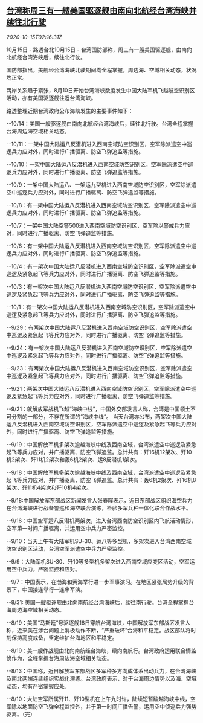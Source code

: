 <!--1602728594000-->
[台湾称周三有一艘美国驱逐舰由南向北航经台湾海峡并续往北行驶](https://cn.reuters.com/article/tw-strait-us-destroyer-1015-idCNKBS27007W)
------

<div><i>2020-10-15T02:16:31Z</i></div><p>10月15日 - 路透台北10月15日 - 台湾国防部称，周三有一艘美国驱逐舰，由南向北航经台湾海峡后，续往北行驶。</p><p>国防部指出，美舰经台湾海峡北驶期间均全程掌握，周边海、空域相关动态，状况均正常。</p><p>两岸关系趋于紧张，8月10日开始台湾海峡数度发生中国大陆军机飞越航空识别区活动，亦有美国驱逐舰往返台湾海峡。</p><p>路透整理近期台湾政府公布海峡发生的主要事件如下：</p><p>--10/14：美国一艘驱逐舰由南向北航经台湾海峡后，续往北行驶。台湾全程掌握台海周边海空域相关动态。</p><p>--10/11：一架中国大陆运八反潜机进入西南空域防空识别区，空军除派遣空中巡逻兵力应对外，同时进行广播驱离、防空飞弹追监等措施。</p><p>--10/10：一架中国大陆运八反潜机进入西南空域防空识别区，空军除派遣空中巡逻兵力应对外，同时进行广播驱离、防空飞弹追监等措施。</p><p>--10/9：一架中国大陆运八、一架运九型机进入西南空域防空识别区，空军除派遣空中巡逻兵力应对外，同时进行广播驱离、防空飞弹追监等措施。</p><p>--10/8：有一架中国大陆运八反潜机进入西南空域防空识别区，空军除派遣空中巡逻兵力应对外，同时进行广播驱离、防空飞弹追监等措施。</p><p>--10/7：一架中国大陆空警500进入西南空域防空识别区，空军除以警戒兵力应对，同时进行广播驱离、防空飞弹追监等措施。</p><p>--10/6：有一架中国大陆运八反潜机进入西南空域防空识别区，空军除派遣空中巡逻兵力应对外，同时进行广播驱离、防空飞弹追监等措施。</p><p>--10/4：有一架次中国大陆运八反潜机进入西南空域防空识别区，空军除派遣空中巡逻及紧急起飞等兵力应对外，同时进行广播驱离、防空飞弹追监等措施。</p><p>--10/3：有一架次中国大陆运八反潜机进入西南空域防空识别区，空军除派遣空中巡逻及紧急起飞等兵力应对外，同时进行广播驱离、防空飞弹追监等措施。</p><p>--10/1：有一架次中国大陆运八反潜机进入西南空域防空识别区，空军除派遣空中巡逻及紧急起飞等兵力应对外，同时进行广播驱离、防空飞弹追监等措施。</p><p>--9/29：有两架次中国大陆运八反潜机进入西南空域防空识别区，空军除派遣空中巡逻及紧急起飞等兵力应对外，同时进行广播驱离、防空飞弹追监等措施。</p><p>--9/24：有一架次中国大陆运八反潜机进入西南空域防空识别区，空军除派遣空中巡逻及紧急起飞等兵力应对外，同时进行广播驱离、防空飞弹追监等措施。</p><p>--9/23：有两架次中国大陆运八反潜机进入西南空域防空识别区，空军除派遣空中巡逻及紧急起飞等兵力应对外，同时进行广播驱离、防空飞弹追监等措施。</p><p>--9/21：两架次中国大陆运八反潜机进入西南空域防空识别区，空军除派遣空中巡逻及紧急起飞等兵力应对外，同时进行广播驱离、防空飞弹追监等措施。</p><p>--9/21：就解放军战机飞越“海峡中线”，中国外交部发言人称，台湾是中国领土不可分割的一部分，不存在所谓的“海峡中线”。 当天台湾亦公布，两架次中国大陆运八反潜机进入西南空域防空识别区，空军除派遣空中巡逻及紧急起飞等兵力应对外，同时进行广播驱离、防空飞弹追监等措施。</p><p>--9/19：中国解放军机多架次逾越海峡中线及西南空域，台湾派遣空中巡逻及紧急起飞等兵力应对，并广播驱离、防空飞弹追监。总计共有：歼16机12架次、歼10机2架次、歼11机2架次和轰6机2架次、运8反潜机1架次。</p><p>--9/18：中国解放军机多架次逾越海峡中线及西南空域，台湾派遣空中巡逻及紧急起飞等兵力应对，并广播驱离、防空飞弹追监。总计共有：轰6机2架次、歼16机8架次、歼11机4架次和歼10机4架次。</p><p>--9/18:中国解放军东部战区新闻发言人张春晖表示，近日东部战区组织海空兵力在台湾海峡进行战备警巡和海空联合演练，检验多军兵种一体化联合作战水平。</p><p>--9/16：中国空军运八反潜机两架次，进入台湾西南防空识别区内飞航活动情形，空军第一时间广播驱离，并运用空中兵力严密监控。</p><p>--9/10：当天上午有大陆军机SU-30、运八等多型机，多架次进入台湾西南空域防空识别区活动，台湾空军派遣空中兵力严密监控。</p><p>--9/9：大陆军机SU-30、歼10等多型机多架次进入西南空域应变区活动，空军运用空中兵力，严密监控和应对。</p><p>--9/7：中国表示，在渤海和黄海举行进一步军事演习。在地区紧张局势升级的背景下，中国接连举行一连串军演。</p><p>--8/31: 美国一艘驱逐舰由北向南航经台湾海峡后，续往南行驶。台湾全程掌握台海周边海空域相关动态。</p><p>--8/19：美国“马斯廷”号驱逐舰18日穿航台湾海峡，中国解放军东部战区发言人称，近来美在涉台问题上消极动作不断，“严重破坏”台海和平稳定。战区部队将时刻保持高度戒备，坚定维护台海地区和平稳定。</p><p>--8/19：美一艘作战舰由北向南航经台海峡，续向南航行。台湾政府运用联合情监侦作为，全程掌握台海周边海空域相关动态。</p><p>--8/13：中国称，近日解放军东部战区多军种多方向成体系出动兵力，在台湾海峡及南北两端连续组织实战化演练。台湾政府表示，对于台海周边情势以及海、空域动态，均有严密掌握应处。</p><p>--8/10：大陆空军所属歼11、歼10型机在上午九时许，陆续短暂踰越海峡中线，空军除以地面防空飞弹全程监控外，并于第一时间广播告警，运用空中侦巡兵力强势驱离。（完）</p>
